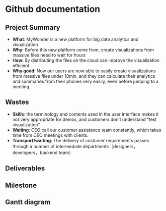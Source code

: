 # Github documentation

## Project Summary
- **What**: MyWonder is a new platform for big data analytics and visualization
- **Why**: Before this new platform come from, create visualizations from massive files need to wait for hours
- **How**: By distributing the files on the cloud can improve the visualization efficient
- **Why good**: Now our users are now able to easily create visualizations from massive files under 10min, and they can calculate their analytics and summaries from their phones very easily, even before jumping to a meeting


## Wastes
- **Skills**: the terminology and contents used in the user interface makes it not very appropriate for demos, and customers don’t understand “test visualization”
- **Waiting**: CEO call our customer assistance team constantly, which takes time from CEO meetings with clients.
- **Transport/waiting**: The delivery of customer requirements passes through a number of intermediate departments（designers，developers，backend team）


## Deliverables

## Milestone

## Gantt diagram
